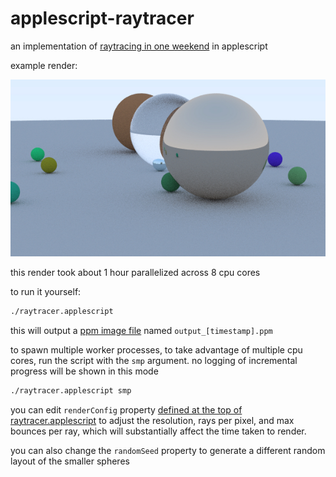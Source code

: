 # applescript-raytracer

an implementation of [raytracing in one weekend](https://raytracing.github.io/books/RayTracingInOneWeekend.html) in applescript

example render:

![rendered output of raytracer](render.jpg)

this render took about 1 hour parallelized across 8 cpu cores

to run it yourself:

```sh
./raytracer.applescript
```

this will output a [ppm image file](https://en.wikipedia.org/wiki/Netpbm#PPM_example) named `output_[timestamp].ppm`

to spawn multiple worker processes, to take advantage of multiple cpu cores, run the script with the `smp` argument. no logging of incremental progress will be shown in this mode


```sh
./raytracer.applescript smp
```

you can edit `renderConfig` property [defined at the top of raytracer.applescript](raytracer.applescript#L7) to adjust the resolution, rays per pixel, and max bounces per ray, which will substantially affect the time taken to render.

you can also change the `randomSeed` property to generate a different random layout of the smaller spheres


